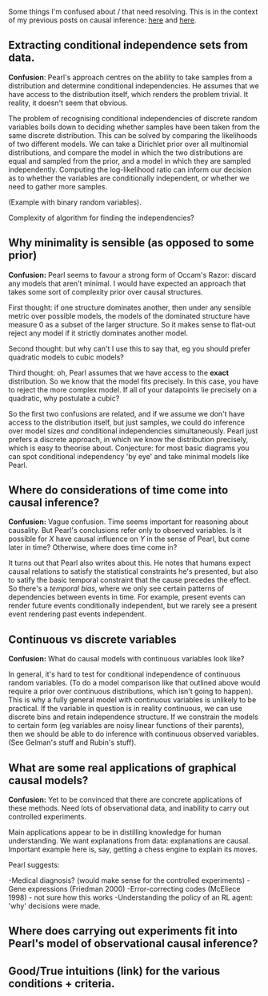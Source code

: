 Some things I'm confused about / that need resolving. This is in the context of my previous posts on causal inference: [here](https://hilbert-spaess.github.io/stats-Causality-from-correlation-Pearl's-approach/) and [here](https://hilbert-spaess.github.io/Simpsons's-Paradox-and-computing-causal-effect/).

## Extracting conditional independence sets from data.

**Confusion**: Pearl's approach centres on the ability to take samples from a distribution and determine conditional independencies. He assumes that we have access to the distribution itself, which renders the problem trivial. It reality, it doesn't seem that obvious.

The problem of recognising conditional independencies of discrete random variables boils down to deciding whether samples have been taken from the same discrete distribution. This can be solved by comparing the likelihoods of two different models. We can take a Dirichlet prior over all multinomial distributions, and compare the model in which the two distributions are equal and sampled from the prior, and a model in which they are sampled independently. Computing the log-likelihood ratio can inform our decision as to whether the variables are conditionally independent, or whether we need to gather more samples.

(Example with binary random variables).

Complexity of algorithm for finding the independencies?

## Why minimality is sensible (as opposed to some prior)

**Confusion:** Pearl seems to favour a strong form of Occam's Razor: discard any models that aren't minimal. I would have expected an approach that takes some sort of complexity prior over causal structures.

First thought: if one structure dominates another, then under any sensible metric over possible models, the models of the dominated structure have measure 0 as a subset of the larger structure. So it makes sense to flat-out reject any model if it strictly dominates another model.

Second thought: but why can't I use this to say that, eg you should prefer quadratic models to cubic models?

Third thought: oh, Pearl assumes that we have access to the **exact** distribution. So we know that the model fits precisely. In this case, you have to reject the more complex model. If all of your datapoints lie precisely on a quadratic, why postulate a cubic?

So the first two confusions are related, and if we assume we don't have access to the distribution itself, but just samples, we could do inference over model sizes *and* conditional independencies simultaneously. Pearl just prefers a discrete approach, in which we know the distribution precisely, which is easy to theorise about. Conjecture: for most basic diagrams you can spot conditional independency 'by eye' and take minimal models like Pearl.

## Where do considerations of time come into causal inference?

**Confusion:** Vague confusion. Time seems important for reasoning about causality. But Pearl's conclusions refer only to observed variables. Is it possible for $X$ have causal influence on $Y$ in the sense of Pearl, but come later in time? Otherwise, where does time come in?

It turns out that Pearl also writes about this. He notes that humans expect causal relations to satisfy the statistical constraints he's presented, but also to satify the basic temporal constraint that the cause precedes the effect. So there's a *temporal bias*, where we only see certain patterns of dependencies between events in time. For example, present events can render future events conditionally independent, but we rarely see a present event rendering past events independent.


## Continuous vs discrete variables

**Confusion:** What do causal models with continuous variables look like? 

In general, it's hard to test for conditional independence of continuous random variables. (To do a model comparison like that outlined above would require a prior over continuous distributions, which isn't going to happen). This is why a fully general model with continuous variables is unlikely to be practical. If the variable in question is in reality continuous, we can use discrete bins and retain independence structure. If we constrain the models to certain form (eg variables are noisy linear functions of their parents), then we should be able to do inference with continuous observed variables. (See Gelman's stuff and Rubin's stuff).

## What are some real applications of graphical causal models?

**Confusion:** Yet to be convinced that there are concrete applications of these methods. Need lots of observational data, and inability to carry out controlled experiments.

Main applications appear to be in distilling knowledge for human understanding. We want explanations from data: explanations are causal. Important example here is, say, getting a chess engine to explain its moves.

Pearl suggests:

-Medical diagnosis? (would make sense for the controlled experiments)
-Gene expressions (Friedman 2000)
-Error-correcting codes (McEliece 1998) - not sure how this works
-Understanding the policy of an RL agent: 'why' decisions were made.

## Where does carrying out experiments fit into Pearl's model of observational causal inference?

## Good/True intuitions (link) for the various conditions + criteria.
